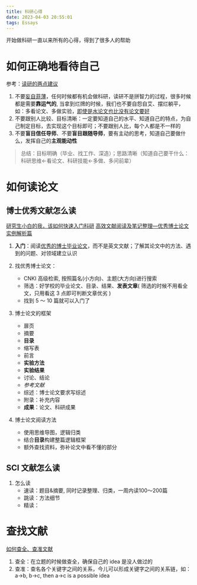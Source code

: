 ```yaml
---
title: 科研心得
date: 2023-04-03 20:55:01
tags: Essays
---
```


开始做科研一直以来所有的心得，得到了很多人的帮助

<!--more-->

# 如何正确地看待自己

参考：[读研的两点建议](https://www.bilibili.com/video/BV18W4y1s7to/?spm_id_from=333.788&vd_source=2eb89fc06210190d19c0a6c277925270)

1. 不要<u>妄自菲薄</u>，任何时候都有机会做科研，读研不是拼智力的过程，很多时候都是需要**靠运气的**, 当拿到烂牌的时候，我们也不要自怨自艾、摆烂躺平，如：多看论文、多做实验，<u>即使是水论文也比没有论文要好</u>
2. 不要跟别人比较、目标清晰：一定要知道自己的水平、知道自己的特点，为自己制定目标，去实现这个目标即可；不要跟别人比，每个人都是不一样的
3. 不要**盲目信任导师**、不要**盲目跟随导师**，要有主动的思考，知道自己要做什么，发挥自己的**主观能动性**

> 总结：目标明确（毕业、找工作、深造）；思路清晰（知道自己要干什么：科研思维<-看论文、科研技能<-多做、多问前辈）

# 如何读论文

## 博士优秀文献怎么读

[研究生小白的我，该如何快速入门科研](https://www.bilibili.com/read/cv20173518)
[高效文献阅读及笔记整理—优秀博士论文实例解析篇](https://www.bilibili.com/video/BV1kd4y1t7KZ/?vd_source=2eb89fc06210190d19c0a6c277925270)

1. **入门**：阅读<u>优秀的博士毕业论文</u>，而不是英文文献；了解其论文中的方法、遇到的问题、对领域建立认识
2. 找优秀博士论文：

   - CNKI 高级检索, 按照篇名(小方向)、主题(大方向)进行搜索
   - 筛选：好学校的毕业论文、目录、结果、**发表文章**( 筛选的时候不用看全文，只用看这 3 点即可判断文章优劣 )
   - 找到 5 ～ 10 篇就可以入门了

3. 博士论文的框架
   - 扉页
   - 摘要
   - **目录**
   - 缩写表
   - 前言
   - **实验方法**
   - **实验结果**
   - 讨论、结论
   - _参考文献_
   - 综述：博士论文要求写综述
   - 附录：补充内容
   - **成果**：论文、科研成果
4. 博士论文阅读方法
   - 使用思维导图，逻辑归类
   - 结合**目录**构建整篇逻辑框架
   - 额外查找资料，弥补论文中看不懂的部分

## SCI 文献怎么读
1. 怎么读
   - 速读：题目&摘要, 同时记录整理、归类，一周内读100～200篇
   - 跳读：方法细节
   - 精读：

# 查找文献

[如何查全、查准文献](https://www.bilibili.com/video/BV1x44y1D7e7/?vd_source=2eb89fc06210190d19c0a6c277925270)

1. 查全：在立题的时候做查全，确保自己的 idea 是没人做过的
2. 查准：查名各个关键字之间的关系，今儿可以形成关键字之间的关系链，如：a->b, b->c, then a->c is a possible idea
